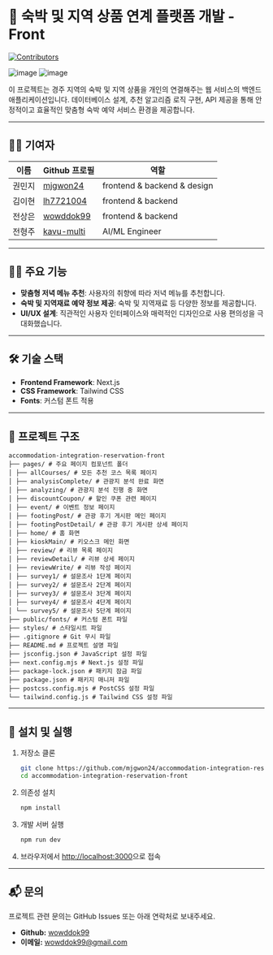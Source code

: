 # 🚗 숙박 및 지역 상품 연계 플랫폼 개발 - Front  

[![Contributors](https://img.shields.io/badge/contributors-4-brightgreen)](#-기여자-contributors)  

![image](https://github.com/user-attachments/assets/4f972fea-97ce-48ef-b1d8-2cac00854368) 
![image](https://github.com/user-attachments/assets/b5aa028d-4c55-433a-94f6-715c08653583)

이 프로젝트는 경주 지역의 숙박 및 지역 상품을 개인의 연결해주는 웹 서비스의 백엔드 애플리케이션입니다. 데이터베이스 설계, 추천 알고리즘 로직 구현, API 제공을 통해 안정적이고 효율적인 맞춤형 숙박 예약 서비스 환경을 제공합니다.  

---

## 🧑‍💻 기여자  
| 이름      | Github 프로필     | 역할            |  
|-----------|-----------------|-----------------|  
| 권민지     | [mjgwon24](https://github.com/mjgwon24) | frontend & backend & design |
| 김이현     | [lh7721004](https://github.com/lh7721004) | frontend & backend |  
| 전상은 | [wowddok99](https://github.com/wowddok99) | frontend & backend | 
| 전형주     | [kavu-multi](https://github.com/kavu-multi) | AI/ML Engineer  | 

---

## 👩‍💻 주요 기능  
- **맞춤형 저녁 메뉴 추천**: 사용자의 취향에 따라 저녁 메뉴를 추천합니다.  
- **숙박 및 지역재료 예약 정보 제공**: 숙박 및 지역재료 등 다양한 정보를 제공합니다. 
- **UI/UX 설계**: 직관적인 사용자 인터페이스와 매력적인 디자인으로 사용 편의성을 극대화했습니다.  

---

## 🛠️ 기술 스택  
- **Frontend Framework**: Next.js  
- **CSS Framework**: Tailwind CSS  
- **Fonts**: 커스텀 폰트 적용  

---

## 📁 프로젝트 구조  
```
accommodation-integration-reservation-front
├── pages/ # 주요 페이지 컴포넌트 폴더
│ ├── allCourses/ # 모든 추천 코스 목록 페이지
│ ├── analysisComplete/ # 관광지 분석 완료 화면
│ ├── analyzing/ # 관광지 분석 진행 중 화면
│ ├── discountCoupon/ # 할인 쿠폰 관련 페이지
│ ├── event/ # 이벤트 정보 페이지
│ ├── footingPost/ # 관광 후기 게시판 메인 페이지
│ ├── footingPostDetail/ # 관광 후기 게시판 상세 페이지
│ ├── home/ # 홈 화면
│ ├── kioskMain/ # 키오스크 메인 화면
│ ├── review/ # 리뷰 목록 페이지
│ ├── reviewDetail/ # 리뷰 상세 페이지
│ ├── reviewWrite/ # 리뷰 작성 페이지
│ ├── survey1/ # 설문조사 1단계 페이지
│ ├── survey2/ # 설문조사 2단계 페이지
│ ├── survey3/ # 설문조사 3단계 페이지
│ ├── survey4/ # 설문조사 4단계 페이지
│ └── survey5/ # 설문조사 5단계 페이지
├── public/fonts/ # 커스텀 폰트 파일
├── styles/ # 스타일시트 파일
├── .gitignore # Git 무시 파일
├── README.md # 프로젝트 설명 파일
├── jsconfig.json # JavaScript 설정 파일
├── next.config.mjs # Next.js 설정 파일
├── package-lock.json # 패키지 잠금 파일
├── package.json # 패키지 매니저 파일
├── postcss.config.mjs # PostCSS 설정 파일
└── tailwind.config.js # Tailwind CSS 설정 파일
```  
---

## 📝 설치 및 실행  
1. 저장소 클론  
   ```bash  
   git clone https://github.com/mjgwon24/accommodation-integration-reservation-front.git
   cd accommodation-integration-reservation-front
   ```  

2. 의존성 설치  
   ```bash  
   npm install  
   ```  

3. 개발 서버 실행  
   ```bash  
   npm run dev  
   ```  

4. 브라우저에서 [http://localhost:3000](http://localhost:3000)으로 접속  

---

## 📬 문의  

프로젝트 관련 문의는 GitHub Issues 또는 아래 연락처로 보내주세요.  

- **Github:** [wowddok99](https://github.com/wowddok99)  
- **이메일:** wowddok99@gmail.com
